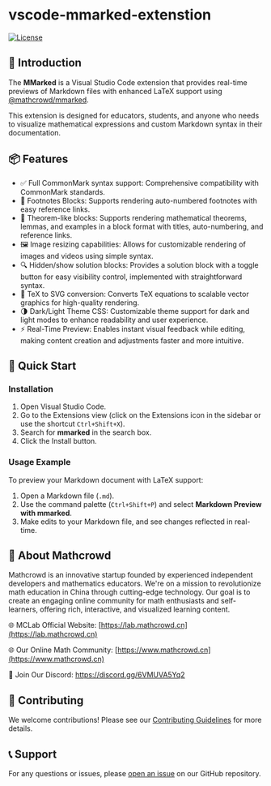 # vscode-mmarked-extenstion

[![License](https://img.shields.io/badge/License-MIT-blue.svg)](LICENSE)

## 🌟 Introduction

The **MMarked** is a Visual Studio Code extension that provides real-time previews of Markdown files with enhanced LaTeX support using [@mathcrowd/mmarked](https://lab.mathcrowd.cn/mmarked). 

This extension is designed for educators, students, and anyone who needs to visualize mathematical expressions and custom Markdown syntax in their documentation.

## 📦 Features

- ✅ Full CommonMark syntax support: Comprehensive compatibility with CommonMark standards.
- 🔢 Footnotes Blocks: Supports rendering auto-numbered footnotes with easy reference links.
- 📘 Theorem-like blocks: Supports rendering mathematical theorems, lemmas, and examples in a block format with titles, auto-numbering, and reference links.
- 🖼️ Image resizing capabilities: Allows for customizable rendering of images and videos using simple syntax.
- 🔍 Hidden/show solution blocks: Provides a solution block with a toggle button for easy visibility control, implemented with straightforward syntax.
- 🧮 TeX to SVG conversion: Converts TeX equations to scalable vector graphics for high-quality rendering.
- 🌗 Dark/Light Theme CSS: Customizable theme support for dark and light modes to enhance readability and user experience.
- ⚡ Real-Time Preview: Enables instant visual feedback while editing, making content creation and adjustments faster and more intuitive.

## 🚀 Quick Start

### Installation

1. Open Visual Studio Code.
2. Go to the Extensions view (click on the Extensions icon in the sidebar or use the shortcut `Ctrl+Shift+X`).
3. Search for **mmarked** in the search box.
4. Click the Install button.

### Usage Example

To preview your Markdown document with LaTeX support:

1. Open a Markdown file (`.md`).
2. Use the command palette (`Ctrl+Shift+P`) and select **Markdown Preview with mmarked**.
3. Make edits to your Markdown file, and see changes reflected in real-time.

## 👥 About Mathcrowd

Mathcrowd is an innovative startup founded by experienced independent developers and mathematics educators. We're on a mission to revolutionize math education in China through cutting-edge technology. Our goal is to create an engaging online community for math enthusiasts and self-learners, offering rich, interactive, and visualized learning content.

🌐 MCLab Official Website: [https://lab.mathcrowd.cn](https://lab.mathcrowd.cn) 

🌐 Our Online Math Community: [https://www.mathcrowd.cn](https://www.mathcrowd.cn) 

💬 Join Our Discord: https://discord.gg/6VMUVA5Yq2

## 🤝 Contributing

We welcome contributions! Please see our [Contributing Guidelines](CONTRIBUTING.md) for more details.

## 📞 Support

For any questions or issues, please [open an issue](https://github.com/mathedu4all/mmarked-vscode-extension/issues) on our GitHub repository.